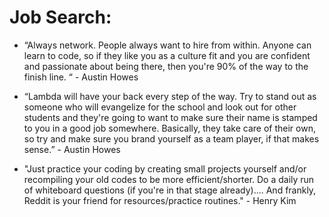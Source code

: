 # Job Search:

- “Always network. People always want to hire from within. Anyone can learn to code, so if they like you as a culture fit and you are confident and passionate about being there, then you're 90% of the way to the finish line. “ - Austin Howes

- “Lambda will have your back every step of the way. Try to stand out as someone who will evangelize for the school and look out for other students and they're going to want to make sure their name is stamped to you in a good job somewhere. Basically, they take care of their own, so try and make sure you brand yourself as a team player, if that makes sense.” - Austin Howes

- "Just practice your coding by creating small projects yourself and/or recompiling your old codes to be more efficient/shorter. Do a daily run of whiteboard questions (if you're in that stage already).... And frankly, Reddit is your friend for resources/practice routines." - Henry Kim
